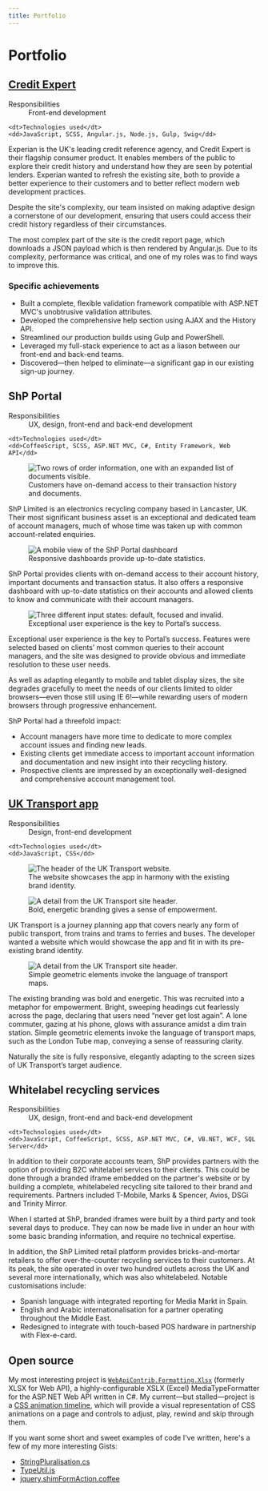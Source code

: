 ```yaml
---
title: Portfolio
---
```


Portfolio
=========


[Credit Expert][credit-expert]
------------------------------

<dl>
	<dt>Responsibilities</dt>
	<dd>Front-end development</dd>

	<dt>Technologies used</dt>
	<dd>JavaScript, SCSS, Angular.js, Node.js, Gulp, Swig</dd>
</dl>

Experian is the UK's leading credit reference agency, and Credit Expert is their flagship consumer product. It enables members of the public to explore their credit history and understand how they are seen by potential lenders. Experian wanted to refresh the existing site, both to provide a better experience to their customers and to better reflect modern web development practices.

Despite the site's complexity, our team insisted on making adaptive design a cornerstone of our development, ensuring that users could access their credit history regardless of their circumstances.

The most complex part of the site is the credit report page, which downloads a JSON payload which is then rendered by Angular.js. Due to its complexity, performance was critical, and one of my roles was to find ways to improve this.

### Specific achievements

- Built a complete, flexible validation framework compatible with ASP.NET MVC's unobtrusive validation attributes.
- Developed the comprehensive help section using AJAX and the History API.
- Streamlined our production builds using Gulp and PowerShell.
- Leveraged my full-stack experience to act as a liason between our front-end and back-end teams.
- Discovered&mdash;then helped to eliminate&mdash;a significant gap in our existing sign-up journey.


ShP Portal
----------

<dl>
	<dt>Responsibilities</dt>
	<dd>UX, design, front-end and back-end development</dd>

	<dt>Technologies used</dt>
	<dd>CoffeeScript, SCSS, ASP.NET MVC, C#, Entity Framework, Web API</dd>
</dl>

<figure>
	<img alt="Two rows of order information, one with an expanded list of documents visible." src="/img/portfolio/portal-orders.png">
	<figcaption>Customers have on-demand access to their transaction history and documents.</figcaption>
</figure>

ShP Limited is an electronics recycling company based in Lancaster, UK. Their most significant business asset is an exceptional and dedicated team of account managers, much of whose time was taken up with common account-related enquiries.

<figure class="left">
	<img alt="A mobile view of the ShP Portal dashboard" src="/img/portfolio/portal-dashboard.png">
	<figcaption>Responsive dashboards provide up-to-date statistics.</figcaption>
</figure>

ShP Portal provides clients with on-demand access to their account history, important documents and transaction status. It also offers a responsive dashboard with up-to-date statistics on their accounts and allowed clients to know and communicate with their account managers.

<figure class="right">
	<img alt="Three different input states: default, focused and invalid." src="/img/portfolio/portal-inputs.png">
	<figcaption>Exceptional user experience is the key to Portal&rsquo;s success.</figcaption>
</figure>

Exceptional user experience is the key to Portal&rsquo;s success. Features were selected based on clients&rsquo; most common queries to their account managers, and the site was designed to provide obvious and immediate resolution to these user needs.

As well as adapting elegantly to mobile and tablet display sizes, the site degrades gracefully to meet the needs of our clients limited to older browsers&mdash;even those still using IE 6!&mdash;while rewarding users of modern browsers through progressive enhancement.

ShP Portal had a threefold impact:

- Account managers have more time to dedicate to more complex account issues and finding new leads.
- Existing clients get immediate access to important account information and documentation and new insight into their recycling history.
- Prospective clients are impressed by an exceptionally well-designed and comprehensive account management tool.


[UK Transport app][uk-transport-app]
------------------------------------

<dl>
	<dt>Responsibilities</dt>
	<dd>Design, front-end development</dd>

	<dt>Technologies used</dt>
	<dd>JavaScript, CSS</dd>
</dl>

<figure>
	<img alt="The header of the UK Transport website." src="/img/portfolio/uk-transport-header.png">
	<figcaption>The website showcases the app in harmony with the existing brand identity.</figcaption>
</figure>

<figure class="left">
	<img alt="A detail from the UK Transport site header." src="/img/portfolio/uk-transport-person.png">
	<figcaption>Bold, energetic branding gives a sense of empowerment.</figcaption>
</figure>

UK Transport is a journey planning app that covers nearly any form of public transport, from trains and trams to ferries and buses. The developer wanted a website which would showcase the app and fit in with its pre-existing brand identity.

<figure class="right">
	<img alt="A detail from the UK Transport site header." src="/img/portfolio/uk-transport-geometric.png">
	<figcaption>Simple geometric elements invoke the language of transport maps.</figcaption>
</figure>

The existing branding was bold and energetic. This was recruited into a metaphor for empowerment. Bright, sweeping headings cut fearlessly across the page, declaring that users need &ldquo;never get lost again&rdquo;. A lone commuter, gazing at his phone, glows with assurance amidst a dim train station. Simple geometric elements invoke the language of transport maps, such as the London Tube map, conveying a sense of reassuring clarity.

Naturally the site is fully responsive, elegantly adapting to the screen sizes of UK Transport&rsquo;s target audience.


Whitelabel recycling services
-----------------------------

<dl>
	<dt>Responsibilities</dt>
	<dd>UX, design, front-end and back-end development</dd>

	<dt>Technologies used</dt>
	<dd>JavaScript, CoffeeScript, SCSS, ASP.NET MVC, C#, VB.NET, WCF, SQL Server</dd>
</dl>

In addition to their corporate accounts team, ShP provides partners with the option of providing B2C whitelabel services to their clients. This could be done through a branded iframe embedded on the partner's website or by building a complete, whitelabeled recycling site tailored to their brand and requirements. Partners included T-Mobile, Marks & Spencer, Avios, DSGi and Trinity Mirror.

When I started at ShP, branded iframes were built by a third party and took several days to produce. They can now be made live in under an hour with some basic branding information, and require no technical expertise.

In addition, the ShP Limited retail platform provides bricks-and-mortar retailers to offer over-the-counter recycling services to their customers. At its peak, the site operated in over two hundred outlets across the UK and several more internationally, which was also whitelabeled. Notable customisations include:

- Spanish language with integrated reporting for Media Markt in Spain.
- English and Arabic internationalisation for a partner operating throughout the Middle East.
- Redesigned to integrate with touch-based POS hardware in partnership with Flex-e-card.


Open source
-----------

My most interesting project is [`WebApiContrib.Formatting.Xlsx`][github-xlsx] (formerly XLSX for Web API), a highly-configurable XSLX (Excel) MediaTypeFormatter for the ASP.NET Web API written in C#. My current—but stalled—project is a [CSS animation timeline][github-animation-timeline], which will provide a visual representation of CSS animations on a page and controls to adjust, play, rewind and skip through them.

If you want some short and sweet examples of code I've written, here's a few of my more interesting Gists:

- [StringPluralisation.cs][gist-string-pluralisation]
- [TypeUtil.js][gist-type-util]
- [jquery.shimFormAction.coffee][gist-shim-form-action]



<!-- References -->

[credit-expert]: https://www.creditexpert.co.uk/

[uk-transport-app]: http://uktransportapp.com/

[github-xlsx]: http://webapicontrib.github.io/WebApiContrib.Formatting.Xlsx/

[github-animation-timeline]: https://github.com/jordangray/css-animation-timeline/

[gist-string-pluralisation]: https://gist.github.com/jordangray/bdb3aa1db6f74a625bfe

[gist-type-util]: https://gist.github.com/jordangray/f0ece13c3959d0387a81

[gist-shim-form-action]: https://gist.github.com/jordangray/5910582